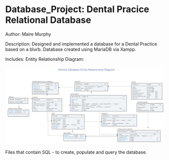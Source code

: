 # Database_Project: Dental Pracice Relational Database 

Author: Maire Murphy

Description: Designed and implemented a database for a Dental Practice based on a blurb. Database created using MariaDB via Xampp.

Includes:
Entity Relationship Diagram:

<img src="https://github.com/MaireMurphy/Database_Project/blob/main/Dental_Practice_Entity_Relationship_Diagram.PNG">

Files that contain SQL - to create, populate and query the database.
 
